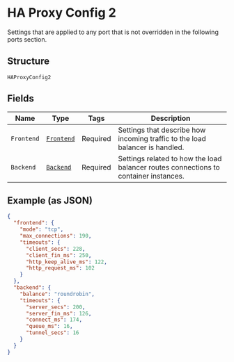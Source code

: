 
# HA Proxy Config 2

Settings that are applied to any port that is not overridden in the following ports section.

## Structure

`HAProxyConfig2`

## Fields

| Name | Type | Tags | Description |
|  --- | --- | --- | --- |
| `Frontend` | [`Frontend`](../../doc/models/frontend.md) | Required | Settings that describe how incoming traffic to the load balancer is handled. |
| `Backend` | [`Backend`](../../doc/models/backend.md) | Required | Settings related to how the load balancer routes connections to container instances. |

## Example (as JSON)

```json
{
  "frontend": {
    "mode": "tcp",
    "max_connections": 190,
    "timeouts": {
      "client_secs": 228,
      "client_fin_ms": 250,
      "http_keep_alive_ms": 122,
      "http_request_ms": 102
    }
  },
  "backend": {
    "balance": "roundrobin",
    "timeouts": {
      "server_secs": 200,
      "server_fin_ms": 126,
      "connect_ms": 174,
      "queue_ms": 16,
      "tunnel_secs": 16
    }
  }
}
```

